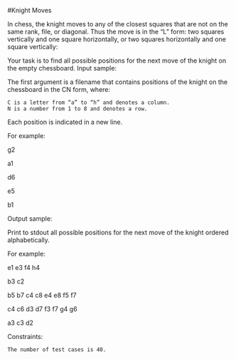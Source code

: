 #Knight Moves

 In chess, the knight moves to any of the closest squares that are not on the same rank, file, or diagonal. Thus the move is in the “L” form: two squares vertically and one square horizontally, or two squares horizontally and one square vertically:

Your task is to find all possible positions for the next move of the knight on the empty chessboard.
Input sample:

The first argument is a filename that contains positions of the knight on the chessboard in the CN form, where:

    C is a letter from “a” to “h” and denotes a column.
    N is a number from 1 to 8 and denotes a row.

Each position is indicated in a new line.

For example:

g2

a1

d6

e5

b1

Output sample:

Print to stdout all possible positions for the next move of the knight ordered alphabetically.

For example:

e1 e3 f4 h4

b3 c2

b5 b7 c4 c8 e4 e8 f5 f7

c4 c6 d3 d7 f3 f7 g4 g6

a3 c3 d2

Constraints:

    The number of test cases is 40.
